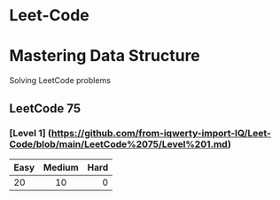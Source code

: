 # Leet-Code

# Mastering Data Structure

Solving LeetCode problems 

##  LeetCode 75 

###  [Level 1] (https://github.com/from-iqwerty-import-IQ/Leet-Code/blob/main/LeetCode%2075/Level%201.md)
| Easy| Medium| Hard|
|--------------|:-----:|-----------:|
| 20| 10| 0|
